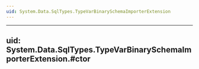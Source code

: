 ```yaml
---
uid: System.Data.SqlTypes.TypeVarBinarySchemaImporterExtension
---
```


---
uid: System.Data.SqlTypes.TypeVarBinarySchemaImporterExtension.#ctor
---
